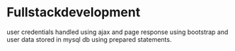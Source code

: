 # Fullstackdevelopment
user credentials handled using ajax and page response using bootstrap and user data stored in mysql db using prepared statements.
